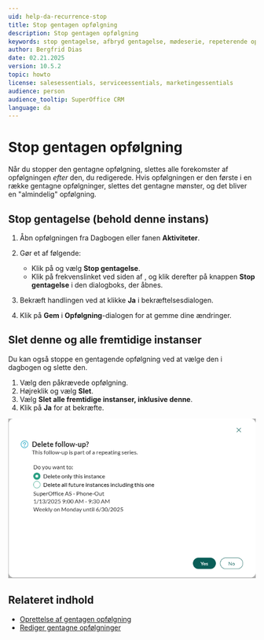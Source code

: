 ```yaml
---
uid: help-da-recurrence-stop
title: Stop gentagen opfølgning
description: Stop gentagen opfølgning
keywords: stop gentagelse, afbryd gentagelse, mødeserie, repeterende opfølgning, repeterende møde, dagbog, opfølgning, gentag, fremtidige forekomster, gentages
author: Bergfrid Dias
date: 02.21.2025
version: 10.5.2
topic: howto
license: salesessentials, serviceessentials, marketingessentials
audience: person
audience_tooltip: SuperOffice CRM
language: da
---
```


# Stop gentagen opfølgning

Når du stopper den gentagne opfølgning, slettes alle forekomster af opfølgningen *efter* den, du redigerede. Hvis opfølgningen er den første i en række gentagne opfølgninger, slettes det gentagne mønster, og det bliver en "almindelig" opfølgning.

## Stop gentagelse (behold denne instans)

1. Åbn opfølgningen fra Dagbogen eller fanen **Aktiviteter**.

1. Gør et af følgende:

    * Klik på <i class="ph ph-dots-three-circle-vertical" aria-label="Opgavemenu"></i> og vælg **Stop gentagelse**.
    * Klik på frekvenslinket ved siden af <i class="ph ph-arrows-clockwise" aria-label="Gentag"></i>, og klik derefter på knappen **Stop gentagelse** i den dialogboks, der åbnes.

1. Bekræft handlingen ved at klikke **Ja** i bekræftelsesdialogen.

1. Klik på **Gem** i **Opfølgning**-dialogen for at gemme dine ændringer.

## Slet denne og alle fremtidige instanser

Du kan også stoppe en gentagende opfølgning ved at vælge den i dagbogen og slette den.

1. Vælg den påkrævede opfølgning.
2. Højreklik og vælg **Slet**.
3. Vælg **Slet alle fremtidige instanser, inklusive denne**.
4. Klik på **Ja** for at bekræfte.

![Delete repeating follow-up dialog -screenshot][img1]

## Relateret indhold

* [Oprettelse af gentagen opfølgning][1]
* [Rediger gentagne opfølgninger][2]

<!-- Referenced links -->
[1]: create.md
[2]: ../edit-follow-up.md#repeat

<!-- Referenced images -->
[img1]: ../../../../media/loc/en/diary/delete-repeating-fo.png
